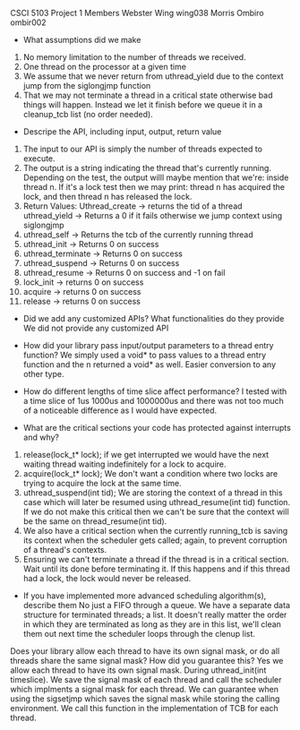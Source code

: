 CSCI 5103
Project 1
Members
Webster Wing wing038
Morris Ombiro ombir002

- What assumptions did we make 
1. No memory limitation to the number of threads we received. 
2. One thread on the processor at a given time 
3. We assume that we never return from uthread_yield due to the context jump from the siglongjmp function 
4. That we may not terminate a thread in a critical state otherwise bad things will happen. Instead we let it finish before we queue it in a cleanup_tcb list (no order needed).

- Descripe the API, including input, output, return value
1. The input to our API is simply the number of threads expected to execute. 
2. The output is a string indicating the thread that's currently running. Depending on the test, the output willl maybe mention that we're: inside thread n. If it's a lock test then we may print: thread n has acquired the lock, and then thread n has released the lock. 
3. Return Values: 
Uthread_create -> returns the tid of a thread 
uthread_yield -> Returns a 0 if it fails otherwise we jump context using siglongjmp 
4. uthread_self -> Returns the tcb of the currently running thread 
5. uthread_init -> Returns 0 on success 
6. uthread_terminate -> Returns 0 on success 
7. uthread_suspend -> Returns 0 on success 
8. uthread_resume -> Returns 0 on success and -1 on fail 
9. lock_init -> returns 0 on success 
10. acquire -> returns 0 on success 
11. release -> returns 0 on success 

- Did we add any customized APIs? What functionalities do they provide 
We did not provide any customized API 

- How did your library pass input/output parameters to a thread entry function? 
We simply used a void* to pass values to a thread entry function and the n returned a void* as well. Easier conversion to any other type.  

- How do different lengths of time slice affect performance? 
I tested with a time slice of 1us 1000us and 1000000us and there was not too much of a noticeable difference as I would have expected. 

- What are the critical sections your code has protected against interrupts and why? 
1. release(lock_t* lock); if we get interrupted we would have the next waiting thread waiting indefinitely for a lock to acquire.
2. acquire(lock_t* lock); We don't want a condition where two locks are trying to acquire the lock at the same time.
3. uthread_suspend(int tid); We are storing the context of a thread in this case which will later be resumed using uthread_resume(int tid) function. If we do not make this critical then we can't be sure that the context will be the same on thread_resume(int tid). 
4. We also have a critical section when the currently running_tcb is saving its context when the scheduler gets called; again, to prevent corruption of a thread's contexts. 
5. Ensuring we can't terminate a thread if the thread is in a critical section. Wait until its done before terminating it. If this happens and if this thread had a lock, the lock would never be released. 

- If you have implemented more advanced scheduling algorithm(s), describe them
No just a FIFO through a queue. We have a separate data structure for terminated threads; a list. It doesn't really matter the order in which they are terminated as long as they are in this list, we'll clean them out next time the scheduler loops through the clenup list. 

Does your library allow each thread to have its own signal mask, or do all threads share the same signal mask? How did you guarantee this? 
Yes we allow each thread to have its own signal mask. During uthread_init(int timeslice). We save the signal mask of each thread and call the scheduler which implments a signal mask for each thread. We can guarantee when using the sigsetjmp which saves the signal mask while storing the calling environment. We call this function in the implementation of TCB for each thread.


